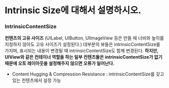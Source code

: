 # Intrinsic Size에 대해서 설명하시오.

### IntrinsicContentSize

**컨텐츠의 고유 사이즈** (UILabel, UIButton, UIImageView 등은 만들 때 너비와 높이를 지정하지 않아도 고유 사이즈가 설정된다.)
대부분의 뷰들은 intrinsicContentSize를 가지며, 표시되는 내용이 변경될 때 intrinsicContentSize도 함께 변경된다.
**하지만, UIView와 같은 컨테이너 역할을 하는 일부 컨텐츠들은 intrinsicContentSize가 없기 때문에 오토 레이아웃을 설정해주지 않으면 오류가 일어난다.**

- Content Hugging & Compression Resistance : intrinsicContentSize를 갖고 있는 컨텐츠에서 설정 가능
